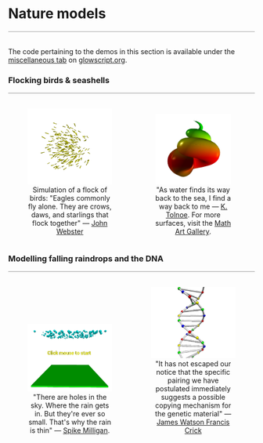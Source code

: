 <a name="nature"></a>
# Nature models
<div style="border-top: 2px solid #cccccc"><br/></div>

The code pertaining to the demos in this section is available under the 
[miscellaneous tab](https://www.glowscript.org/#/user/zeger.hendrikse/folder/MyPrograms/)
on [glowscript.org](https://glowscript.org/#/user/zeger.hendrikse/).

### Flocking birds &amp; seashells
<div style="border-top: 1px solid #999999"><br/></div>

<div style="display: flex; align-items: flex-end;">
<figure style="float: left; width: 50%; text-align: center">
  <a href="glowscript/Flockingbirds.html">
    <img alt="Flocking birds" src="./images/flocking_birds.png" title="Click to animate"/>
  </a>
  <figcaption>Simulation of a flock of birds: "Eagles commonly fly alone. They are crows, daws, 
  and starlings that flock together" &mdash; 
  <a href="https://en.wikipedia.org/wiki/John_Webster">John Webster</a></figcaption>
</figure>
<figure style="float: left; width: 50%; text-align: center">
  <a href="glowscript/GeometricShapes.html">
    <img alt="Conchoidd" src="./images/geometry/conchoid.png" width="90%" title="Click to animate"/>
  </a>
  <figcaption>"As water finds its way back to the sea, I find a way 
  back to me &mdash; <a href="https://ktolnoe.com/en-nl">K. Tolnoe</a>.
  For more surfaces, visit the <a href="geometry.html">Math Art Gallery</a>.</figcaption>
</figure>
</div>
<p style="clear: both;"></p>

### Modelling falling raindrops and the DNA
<div style="border-top: 1px solid #999999"><br/></div>

<div style="display: flex; align-items: flex-end;">
<figure style="float: left; width: 50%; text-align: center">
  <a href="glowscript/Raindrops.html">
    <img alt="Raindrops" src="./images/raindrops.png" title="Click to animate"/>
  </a>
  <figcaption>"There are holes in the sky. Where the rain gets in. But they're ever so small. 
  That's why the rain is thin" &mdash; 
  <a href="https://en.wikipedia.org/wiki/Spike_Milligan">Spike Milligan</a>.<br/>
  </figcaption>
</figure>
<figure style="float: right; width: 50%; text-align: center">
  <a href="glowscript/Dna.html">
    <img alt="DNA" src="./images/dna.png" title="Click to animate"/>
  </a>
  <figcaption>"It has not escaped our notice that the specific 
  pairing we have postulated immediately suggests a possible copying mechanism for the genetic material" &mdash;
  <a href="https://www.sciencehistory.org/education/scientific-biographies/james-watson-francis-crick-maurice-wilkins-and-rosalind-franklin/">James Watson Francis Crick</a>
  </figcaption>
</figure>
</div>
<p style="clear: both;"></p>

<div style="display: flex; align-items: flex-end;">
</div>
<p style="clear: both;"></p>
